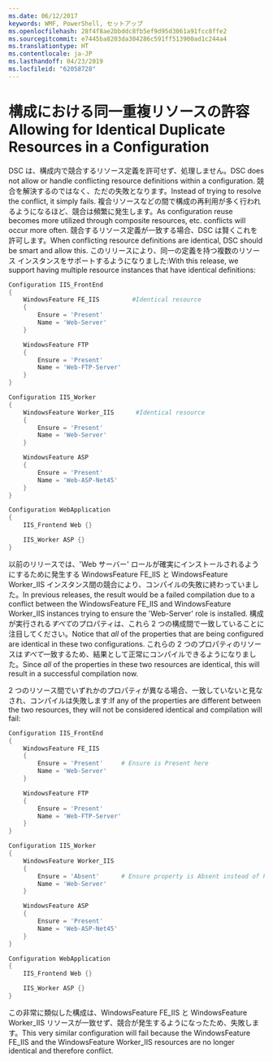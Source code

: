 ```yaml
---
ms.date: 06/12/2017
keywords: WMF, PowerShell, セットアップ
ms.openlocfilehash: 28f4f8ae2bbddc8fb5ef9d95d3061a91fcc8ffe2
ms.sourcegitcommit: e7445ba8203da304286c591ff513900ad1c244a4
ms.translationtype: HT
ms.contentlocale: ja-JP
ms.lasthandoff: 04/23/2019
ms.locfileid: "62058728"
---
```

# <a name="allowing-for-identical-duplicate-resources-in-a-configuration"></a><span data-ttu-id="8857d-102">構成における同一重複リソースの許容</span><span class="sxs-lookup"><span data-stu-id="8857d-102">Allowing for Identical Duplicate Resources in a Configuration</span></span>

<span data-ttu-id="8857d-103">DSC は、構成内で競合するリソース定義を許可せず、処理しません。</span><span class="sxs-lookup"><span data-stu-id="8857d-103">DSC does not allow or handle conflicting resource definitions within a configuration.</span></span> <span data-ttu-id="8857d-104">競合を解決するのではなく、ただの失敗となります。</span><span class="sxs-lookup"><span data-stu-id="8857d-104">Instead of trying to resolve the conflict, it simply fails.</span></span> <span data-ttu-id="8857d-105">複合リソースなどの間で構成の再利用が多く行われるようになるほど、競合は頻繁に発生します。</span><span class="sxs-lookup"><span data-stu-id="8857d-105">As configuration reuse becomes more utilized through composite resources, etc. conflicts will occur more often.</span></span> <span data-ttu-id="8857d-106">競合するリソース定義が一致する場合、DSC は賢くこれを許可します。</span><span class="sxs-lookup"><span data-stu-id="8857d-106">When conflicting resource definitions are identical, DSC should be smart and allow this.</span></span> <span data-ttu-id="8857d-107">このリリースにより、同一の定義を持つ複数のリソース インスタンスをサポートするようになりました:</span><span class="sxs-lookup"><span data-stu-id="8857d-107">With this release, we support having multiple resource instances that have identical definitions:</span></span>

```powershell
Configuration IIS_FrontEnd
{
    WindowsFeature FE_IIS         #Identical resource
    {
        Ensure = 'Present'
        Name = 'Web-Server'
    }

    WindowsFeature FTP
    {
        Ensure = 'Present'
        Name = 'Web-FTP-Server'
    }
}

Configuration IIS_Worker
{
    WindowsFeature Worker_IIS      #Identical resource
    {
        Ensure = 'Present'
        Name = 'Web-Server'
    }

    WindowsFeature ASP
    {
        Ensure = 'Present'
        Name = 'Web-ASP-Net45'
    }
}

Configuration WebApplication
{
    IIS_Frontend Web {}

    IIS_Worker ASP {}
}
```

<span data-ttu-id="8857d-108">以前のリリースでは、'Web サーバー' ロールが確実にインストールされるようにするために発生する WindowsFeature FE_IIS と WindowsFeature Worker_IIS インスタンス間の競合により、コンパイルの失敗に終わっていました。</span><span class="sxs-lookup"><span data-stu-id="8857d-108">In previous releases, the result would be a failed compilation due to a conflict between the WindowsFeature FE_IIS and WindowsFeature Worker_IIS instances trying to ensure the 'Web-Server' role is installed.</span></span> <span data-ttu-id="8857d-109">構成が実行される*すべて*のプロパティは、これら 2 つの構成間で一致していることに注目してください。</span><span class="sxs-lookup"><span data-stu-id="8857d-109">Notice that *all* of the properties that are being configured are identical in these two configurations.</span></span> <span data-ttu-id="8857d-110">これらの 2 つのプロパティのリソースは*すべて*一致するため、結果として正常にコンパイルできるようになりました。</span><span class="sxs-lookup"><span data-stu-id="8857d-110">Since *all* of the properties in these two resources are identical, this will result in a successful compilation now.</span></span>

<span data-ttu-id="8857d-111">2 つのリソース間でいずれかのプロパティが異なる場合、一致していないと見なされ、コンパイルは失敗します:</span><span class="sxs-lookup"><span data-stu-id="8857d-111">If any of the properties are different between the two resources, they will not be considered identical and compilation will fail:</span></span>

```powershell
Configuration IIS_FrontEnd
{
    WindowsFeature FE_IIS
    {
        Ensure = 'Present'     # Ensure is Present here
        Name = 'Web-Server'
    }

    WindowsFeature FTP
    {
        Ensure = 'Present'
        Name = 'Web-FTP-Server'
    }
}

Configuration IIS_Worker
{
    WindowsFeature Worker_IIS
    {
        Ensure = 'Absent'      # Ensure property is Absent instead of Present
        Name = 'Web-Server'
    }

    WindowsFeature ASP
    {
        Ensure = 'Present'
        Name = 'Web-ASP-Net45'
    }
}

Configuration WebApplication
{
    IIS_Frontend Web {}

    IIS_Worker ASP {}
}
```

<span data-ttu-id="8857d-112">この非常に類似した構成は、WindowsFeature FE_IIS と WindowsFeature Worker_IIS リソースが一致せず、競合が発生するようになったため、失敗します。</span><span class="sxs-lookup"><span data-stu-id="8857d-112">This very similar configuration will fail because the WindowsFeature FE_IIS and the WindowsFeature Worker_IIS resources are no longer identical and therefore conflict.</span></span>
